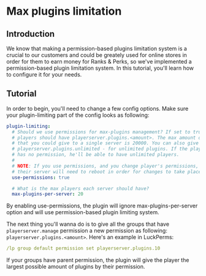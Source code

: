 # Max plugins limitation

## Introduction

We know that making a permission-based plugins limitation system is a crucial to our customers and could be greately used for online stores in order for them to earn money for Ranks & Perks, so we've implemented a permission-based plugin limitation system. In this tutorial, you'll learn how to configure it for your needs.

## Tutorial

In order to begin, you'll need to change a few config options. Make sure your plugin-limiting part of the config looks as following:

```yaml
plugin-limiting:
  # Should we use permissions for max-plugins management? If set to true, your
  # players should have playerserver.plugins.<amount>. The max amount of plugins
  # that you could give to a single server is 20000. You can also give them
  # playerserver.plugins.unlimited - for unlimited plugins. If the player
  # has no permission, he'll be able to have unlimited players.
  #
  # NOTE: If you use permissions, and you change player's permissions,
  # their server will need to reboot in order for changes to take place.
  use-permissions: true

  # What is the max players each server should have?
  max-plugins-per-server: 20
```

By enabling use-permissions, the plugin will ignore max-plugins-per-server option and will use permission-based plugin limiting system.

The next thing you'll wanna do is to give all the groups that have `playerserver.manage` permission a new permission as following: `playerserver.plugins.<amount>`. Here's an example in LuckPerms:

```yaml
/lp group default permission set playerserver.plugins.10
```

If your groups have parent permission, the plugin will give the player the largest possible amount of plugins by their permission.

